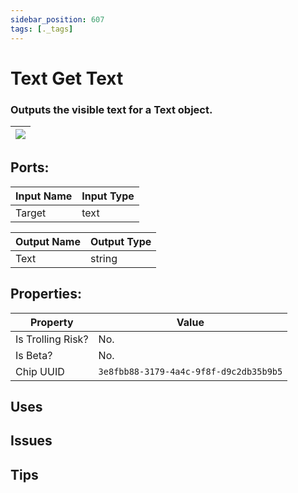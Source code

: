 ```yaml
---
sidebar_position: 607
tags: [._tags]
---
```


# Text Get Text


### Outputs the visible text for a Text object.

| ![](https://images-ext-2.discordapp.net/external/MPmIaQzlEPmgGWlgi-WxBBXt0Bjv_zWPkg1y1f_sy3s/https/www.recroomcircuits.com/image/circuit/absolute-value?width=206&height=108) |
|-----|

## Ports:

| Input Name | Input Type |
|-----------|-----------|
| Target | text |

| Output Name | Output Type |
|-----------|-----------|
| Text | string |

## Properties:

| Property  | Value |
|-------------------|-----------|
| Is Trolling Risk? | No. |
| Is Beta? | No. |
| Chip UUID | `3e8fbb88-3179-4a4c-9f8f-d9c2db35b9b5` |

## Uses

## Issues

## Tips